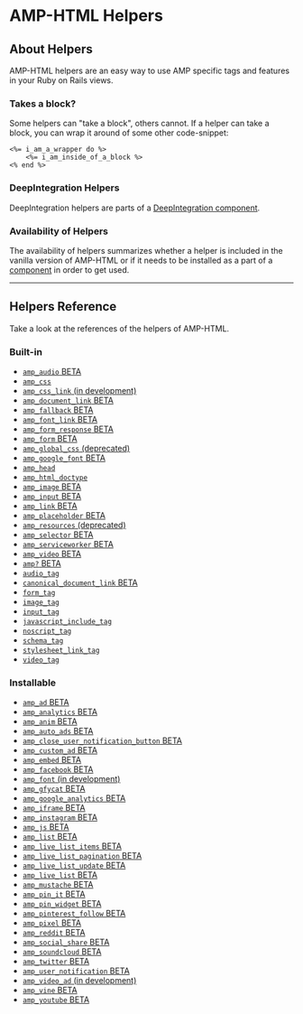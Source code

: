 
# AMP-HTML Helpers


## About Helpers

AMP-HTML helpers are an easy way to use AMP specific tags and features in your Ruby on Rails views.

### Takes a block?

Some helpers can "take a block", others cannot. If a helper can take a block, you can wrap it around of some other code-snippet:

    <%= i_am_a_wrapper do %>
        <%= i_am_inside_of_a_block %>
    <% end %>

### DeepIntegration Helpers

DeepIntegration helpers are parts of a [DeepIntegration component](https://github.com/slooob/amp-html/tree/master/lib/amp-html/components/docs#deepintegration-components).

### Availability of Helpers

The availability of helpers summarizes whether a helper is included in the vanilla version of AMP-HTML or if it needs to be installed as a part of a [component](https://github.com/slooob/amp-html/tree/master/lib/amp-html/components/docs) in order to get used.

---

## Helpers Reference

Take a look at the references of the helpers of AMP-HTML.

### Built-in

* [`amp_audio` BETA](https://github.com/slooob/amp-html/blob/master/lib/amp-html/helpers/docs/amp_audio.md)
* [`amp_css`](https://github.com/slooob/amp-html/blob/master/lib/amp-html/helpers/docs/amp_css.md)
* [`amp_css_link` (in development)](https://github.com/slooob/amp-html/blob/master/lib/amp-html/helpers/docs/amp_css_link.md)
* [`amp_document_link` BETA](https://github.com/slooob/amp-html/blob/master/lib/amp-html/helpers/docs/amp_document_link.md)
* [`amp_fallback` BETA](https://github.com/slooob/amp-html/blob/master/lib/amp-html/helpers/docs/amp_fallback.md)
* [`amp_font_link` BETA](https://github.com/slooob/amp-html/blob/master/lib/amp-html/helpers/docs/amp_font_link.md)
* [`amp_form_response` BETA](https://github.com/slooob/amp-html/blob/master/lib/amp-html/helpers/docs/amp_form_response.md)
* [`amp_form` BETA](https://github.com/slooob/amp-html/blob/master/lib/amp-html/helpers/docs/amp_form.md)
* [`amp_global_css` (deprecated)](https://github.com/slooob/amp-html/blob/master/lib/amp-html/helpers/docs/amp_global_css.md)
* [`amp_google_font` BETA](https://github.com/slooob/amp-html/blob/master/lib/amp-html/helpers/docs/amp_google_font.md)
* [`amp_head`](https://github.com/slooob/amp-html/blob/master/lib/amp-html/helpers/docs/amp_head.md)
* [`amp_html_doctype`](https://github.com/slooob/amp-html/blob/master/lib/amp-html/helpers/docs/amp_html_doctype.md)
* [`amp_image` BETA](https://github.com/slooob/amp-html/blob/master/lib/amp-html/helpers/docs/amp_image.md)
* [`amp_input` BETA](https://github.com/slooob/amp-html/blob/master/lib/amp-html/helpers/docs/amp_input.md)
* [`amp_link` BETA](https://github.com/slooob/amp-html/blob/master/lib/amp-html/helpers/docs/amp_link.md)
* [`amp_placeholder` BETA](https://github.com/slooob/amp-html/blob/master/lib/amp-html/helpers/docs/amp_placeholder.md)
* [`amp_resources` (deprecated)](https://github.com/slooob/amp-html/blob/master/lib/amp-html/helpers/docs/amp_resources.md)
* [`amp_selector` BETA](https://github.com/slooob/amp-html/blob/master/lib/amp-html/helpers/docs/amp_selector.md)
* [`amp_serviceworker` BETA](https://github.com/slooob/amp-html/blob/master/lib/amp-html/helpers/docs/amp_serviceworker.md)
* [`amp_video` BETA](https://github.com/slooob/amp-html/blob/master/lib/amp-html/helpers/docs/amp_video.md)
* [`amp?` BETA](https://github.com/slooob/amp-html/blob/master/lib/amp-html/helpers/docs/amp.md)
* [`audio_tag`](https://github.com/slooob/amp-html/blob/master/lib/amp-html/helpers/docs/audio_tag.md)
* [`canonical_document_link` BETA](https://github.com/slooob/amp-html/blob/master/lib/amp-html/helpers/docs/canonical_document_link.md)
* [`form_tag`](https://github.com/slooob/amp-html/blob/master/lib/amp-html/helpers/docs/form_tag.md)
* [`image_tag`](https://github.com/slooob/amp-html/blob/master/lib/amp-html/helpers/docs/image_tag.md)
* [`input_tag`](https://github.com/slooob/amp-html/blob/master/lib/amp-html/helpers/docs/input_tag.md)
* [`javascript_include_tag`](https://github.com/slooob/amp-html/blob/master/lib/amp-html/helpers/docs/javascript_include_tag.md)
* [`noscript_tag`](https://github.com/slooob/amp-html/blob/master/lib/amp-html/helpers/docs/noscript_tag.md)
* [`schema_tag`](https://github.com/slooob/amp-html/blob/master/lib/amp-html/helpers/docs/schema_tag.md)
* [`stylesheet_link_tag`](https://github.com/slooob/amp-html/blob/master/lib/amp-html/helpers/docs/stylesheet_link_tag.md)
* [`video_tag`](https://github.com/slooob/amp-html/blob/master/lib/amp-html/helpers/docs/video_tag.md)

### Installable

* [`amp_ad` BETA](https://github.com/slooob/amp-html/blob/master/lib/amp-html/helpers/docs/amp_ad.md)
* [`amp_analytics` BETA](https://github.com/slooob/amp-html/blob/master/lib/amp-html/helpers/docs/amp_analytics.md)
* [`amp_anim` BETA](https://github.com/slooob/amp-html/blob/master/lib/amp-html/helpers/docs/amp_anim.md)
* [`amp_auto_ads` BETA](https://github.com/slooob/amp-html/blob/master/lib/amp-html/helpers/docs/amp_auto_ads.md)
* [`amp_close_user_notification_button` BETA](https://github.com/slooob/amp-html/blob/master/lib/amp-html/helpers/docs/amp_close_user_notification_button.md)
* [`amp_custom_ad` BETA](https://github.com/slooob/amp-html/blob/master/lib/amp-html/helpers/docs/amp_custom_ad.md)
* [`amp_embed` BETA](https://github.com/slooob/amp-html/blob/master/lib/amp-html/helpers/docs/amp_embed.md)
* [`amp_facebook` BETA](https://github.com/slooob/amp-html/blob/master/lib/amp-html/helpers/docs/amp_facebook.md)
* [`amp_font` (in development)](https://github.com/slooob/amp-html/blob/master/lib/amp-html/helpers/docs/amp_font.md)
* [`amp_gfycat` BETA](https://github.com/slooob/amp-html/blob/master/lib/amp-html/helpers/docs/amp_gfycat.md)
* [`amp_google_analytics` BETA](https://github.com/slooob/amp-html/blob/master/lib/amp-html/helpers/docs/amp_google_analytics.md)
* [`amp_iframe` BETA](https://github.com/slooob/amp-html/blob/master/lib/amp-html/helpers/docs/amp_iframe.md)
* [`amp_instagram` BETA](https://github.com/slooob/amp-html/blob/master/lib/amp-html/helpers/docs/amp_instagram.md)
* [`amp_js` BETA](https://github.com/slooob/amp-html/blob/master/lib/amp-html/helpers/docs/amp_js.md)
* [`amp_list` BETA](https://github.com/slooob/amp-html/blob/master/lib/amp-html/helpers/docs/amp_list.md)
* [`amp_live_list_items` BETA](https://github.com/slooob/amp-html/blob/master/lib/amp-html/helpers/docs/amp_live_list_items.md)
* [`amp_live_list_pagination` BETA](https://github.com/slooob/amp-html/blob/master/lib/amp-html/helpers/docs/amp_live_list_pagination.md)
* [`amp_live_list_update` BETA](https://github.com/slooob/amp-html/blob/master/lib/amp-html/helpers/docs/amp_live_list_update.md)
* [`amp_live_list` BETA](https://github.com/slooob/amp-html/blob/master/lib/amp-html/helpers/docs/amp_live_list.md)
* [`amp_mustache` BETA](https://github.com/slooob/amp-html/blob/master/lib/amp-html/helpers/docs/amp_mustache.md)
* [`amp_pin_it` BETA](https://github.com/slooob/amp-html/blob/master/lib/amp-html/helpers/docs/amp_pin_it.md)
* [`amp_pin_widget` BETA](https://github.com/slooob/amp-html/blob/master/lib/amp-html/helpers/docs/amp_pin_widget.md)
* [`amp_pinterest_follow` BETA](https://github.com/slooob/amp-html/blob/master/lib/amp-html/helpers/docs/amp_pinterest_follow.md)
* [`amp_pixel` BETA](https://github.com/slooob/amp-html/blob/master/lib/amp-html/helpers/docs/amp_pixel.md)
* [`amp_reddit` BETA](https://github.com/slooob/amp-html/blob/master/lib/amp-html/helpers/docs/amp_reddit.md)
* [`amp_social_share` BETA](https://github.com/slooob/amp-html/blob/master/lib/amp-html/helpers/docs/amp_social_share.md)
* [`amp_soundcloud` BETA](https://github.com/slooob/amp-html/blob/master/lib/amp-html/helpers/docs/amp_soundcloud.md)
* [`amp_twitter` BETA](https://github.com/slooob/amp-html/blob/master/lib/amp-html/helpers/docs/amp_twitter.md)
* [`amp_user_notification` BETA](https://github.com/slooob/amp-html/blob/master/lib/amp-html/helpers/docs/amp_user_notification.md)
* [`amp_video_ad` (in development)](https://github.com/slooob/amp-html/blob/master/lib/amp-html/helpers/docs/amp_video_ad.md)
* [`amp_vine` BETA](https://github.com/slooob/amp-html/blob/master/lib/amp-html/helpers/docs/amp_vine.md)
* [`amp_youtube` BETA](https://github.com/slooob/amp-html/blob/master/lib/amp-html/helpers/docs/amp_youtube.md)
